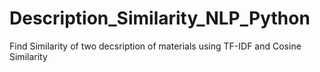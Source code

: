# Description_Similarity_NLP_Python
Find Similarity of two decsription of materials using TF-IDF and Cosine Similarity
